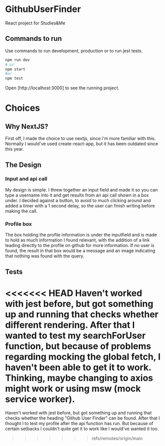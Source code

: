 # GithubUserFinder
React project for Studies&amp;Me

## Commands to run
Use commands to run development, production or to run jest tests.
```bash
npm run dev
# or
npm start
#or
npm test
```

Open [http://localhost:3000] to see the running project.



# Choices

## Why NextJS?
First off, I made the choice to use nextjs, since i'm more familiar with this. Normally I would've used create-react-app, but it has been outdated since this year.

## The Design
### Input and api call
My design is simple. I threw together an input field and made it so you can type a username into it and get results from an api call shown in a box under. I decided against a button, to avoid to much clicking around and added a timer with a 1 second delay, so the user can finish writing before making the call.

### Profile box
The box holding the profile information is under the inputfield and is made to hold as much information I found relevant, with the addition of a link leading directly to the profile on github for more information.
If no user is found, the result in that box would be a message and an image indicating that nothing was found with the query.

## Tests
<<<<<<< HEAD
Haven't worked with jest before, but got something up and running that checks whether different rendering.
After that I wanted to test my searchForUser function, but because of problems regarding mocking the global fetch, I haven't been able to get it to work.
Thinking, maybe changing to axios might work or using msw (mock service worker).
=======
Haven't worked with jest before, but got something up and running that checks whether the heading "Github User Finder" can be found.
After that I thought I to test my profile after the api function has run. But because of certain setbacks I couldn't quite get it to work like I would've 
wanted it too.
>>>>>>> refs/remotes/origin/main
